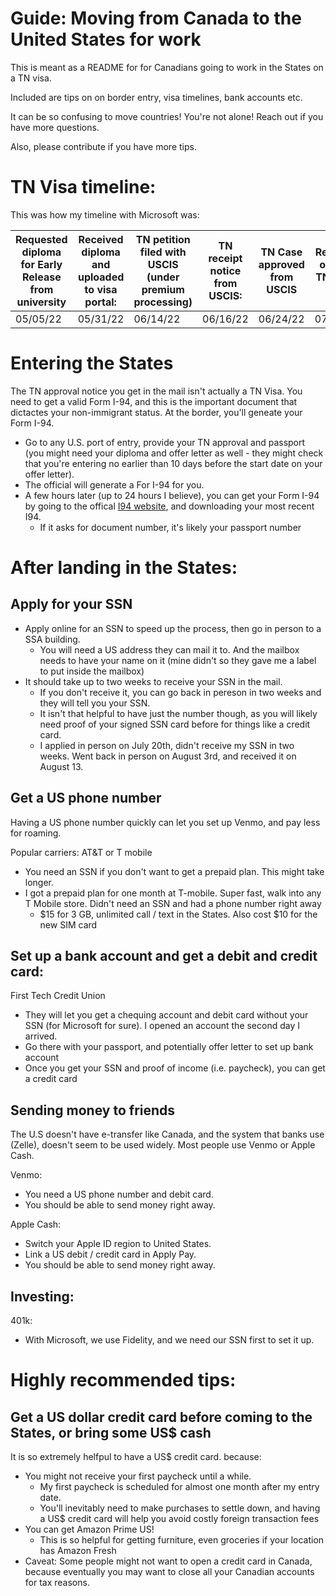 # Guide: Moving from Canada to the United States for work
This is meant as a README for for Canadians going to work in the States on a TN visa.

Included are tips on on border entry, visa timelines, bank accounts etc. 

It can be so confusing to move countries! You're not alone! Reach out if you have more questions. 

Also, please contribute if you have more tips. 

# TN Visa timeline:
This was how my timeline with Microsoft was: 

| Requested diploma for Early Release from university | Received diploma and uploaded to visa portal:  | TN petition filed with USCIS (under premium processing)| TN receipt notice from USCIS:  | TN Case approved from USCIS | Received original TN in the mail | Received onboarding approval 
|---|---|---|---|---|---|---|
| 05/05/22 | 05/31/22 | 06/14/22 | 06/16/22 | 06/24/22 | 07/07/22 | 07/13/22

# Entering the States
The TN approval notice you get in the mail isn't actually a TN Visa. You need to get a valid Form I-94, and this is the important document that dictactes your non-immigrant status. At the border, you'll geneate your Form I-94. 
- Go to any U.S. port of entry, provide your TN approval and passport (you might need your diploma and offer letter as well - they might check that you're entering no earlier than 10 days before the start date on your offer letter). 
- The official will generate a For I-94 for you. 
- A few hours later (up to 24 hours I believe), you can get your Form I-94 by going to the offical [I94 website](https://i94.cbp.dhs.gov/I94/), and downloading your most recent I94.
   - If it asks for document number, it's likely your passport number

# After landing in the States:

## Apply for your SSN
- Apply online for an SSN to speed up the process, then go in person to a SSA building. 
   - You will need a US address they can mail it to. And the mailbox needs to have your name on it (mine didn't so they gave me a label to put inside the mailbox)
- It should take up to two weeks to receive your SSN in the mail. 
   - If you don't receive it, you can go back in pereson in two weeks and they will tell you your SSN. 
   - It isn't that helpful to have just the number though, as you will likely need proof of your signed SSN card before for things like a credit card. 
   - I applied in person on July 20th, didn't receive my SSN in two weeks. Went back in person on August 3rd, and received it on August 13. 

## Get a US phone number
Having a US phone number quickly can let you set up Venmo, and pay less for roaming. 

Popular carriers: AT&T or T mobile
- You need an SSN if you don't want to get a prepaid plan. This might take longer. 
- I got a prepaid plan for one month at T-mobile. Super fast, walk into any T Mobile store. Didn't need an SSN and had a phone number right away
   - $15 for 3 GB, unlimited call / text in the States. Also cost $10 for the new SIM card

## Set up a bank account and get a debit and credit card:
First Tech Credit Union
- They will let you get a chequing account and debit card without your SSN (for Microsoft for sure). I opened an account the second day I arrived. 
- Go there with your passport, and potentially offer letter to set up bank account
- Once you get your SSN and proof of income (i.e. paycheck), you can get a credit card

## Sending money to friends
The U.S doesn't have e-transfer like Canada, and the system that banks use (Zelle), doesn't seem to be used widely. Most people use Venmo or Apple Cash. 

Venmo: 
- You need a US phone number and debit card. 
- You should be able to send money right away. 

Apple Cash:
- Switch your Apple ID region to United States. 
- Link a US debit / credit card in Apply Pay. 
- You should be able to send money right away. 

## Investing:
401k:
- With Microsoft, we use Fidelity, and we need our SSN first to set it up. 

# Highly recommended tips:
## Get a US dollar credit card before coming to the States, or bring some US$ cash
It is so extremely helfpul to have a US$ credit card. because:
- You might not receive your first paycheck until a while. 
   - My first paycheck is scheduled for almost one month after my entry date. 
   - You'll inevitably need to make purchases to settle down, and having a US$ credit card will help you avoid costly foreign transaction fees
- You can get Amazon Prime US!
   - This is so helpful for getting furniture, even groceries if your location has Amazon Fresh
- Caveat: Some people might not want to open a credit card in Canada, because eventually you may want to close all your Canadian accounts for tax reasons. 

